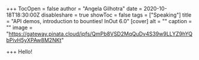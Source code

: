 +++
TocOpen = false
author = "Angela Gilhotra"
date = 2020-10-18T18:30:00Z
disableshare = true
showToc = false
tags = ["Speaking"]
title = "API demos, introduction to bounties! InOut 6.0"
[cover]
alt = ""
caption = ""
image = "https://gateway.pinata.cloud/ipfs/QmPb8VSD2MqQuDv4S39w9LLYZ9hYQbPivH5yXPAw8M2NKt"

+++
Hello!